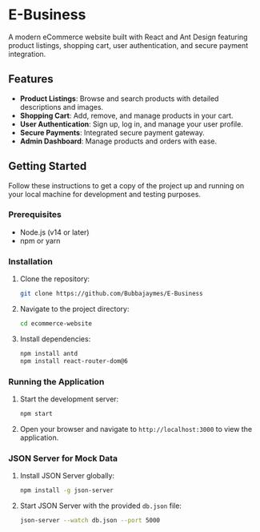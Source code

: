 # E-Business
A modern eCommerce website built with React and Ant Design featuring product listings, shopping cart, user authentication, and secure payment integration.

## Features

- **Product Listings**: Browse and search products with detailed descriptions and images.
- **Shopping Cart**: Add, remove, and manage products in your cart.
- **User Authentication**: Sign up, log in, and manage your user profile.
- **Secure Payments**: Integrated secure payment gateway.
- **Admin Dashboard**: Manage products and orders with ease.

## Getting Started

Follow these instructions to get a copy of the project up and running on your local machine for development and testing purposes.

### Prerequisites

- Node.js (v14 or later)
- npm or yarn

### Installation

1. Clone the repository:
    ```bash
    git clone https://github.com/Bubbajaymes/E-Business
    ```

2. Navigate to the project directory:
    ```bash
    cd ecommerce-website
    ```

3. Install dependencies:
    ```bash
    npm install antd
    npm install react-router-dom@6
    
    ```

### Running the Application

1. Start the development server:
    ```bash
    npm start
    ```

2. Open your browser and navigate to `http://localhost:3000` to view the application.

### JSON Server for Mock Data

1. Install JSON Server globally:
    ```bash
    npm install -g json-server
    ```

2. Start JSON Server with the provided `db.json` file:
    ```bash
    json-server --watch db.json --port 5000
    ```
